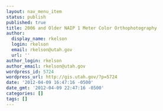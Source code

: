 ```yaml
---
layout: nav_menu_item
status: publish
published: true
title: 2006 and Older NAIP 1 Meter Color Orthophotography
author:
  display_name: rkelson
  login: rkelson
  email: rkelson@utah.gov
  url: ''
author_login: rkelson
author_email: rkelson@utah.gov
wordpress_id: 5724
wordpress_url: http://gis.utah.gov/?p=5724
date: '2012-04-09 16:47:16 -0500'
date_gmt: '2012-04-09 22:47:16 -0500'
categories: []
tags: []
---
```


